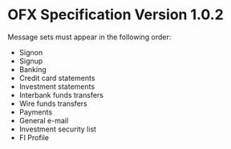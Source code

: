 # OFX Specification Version 1.0.2

Message sets must appear in the following order:
- Signon
- Signup
- Banking
- Credit card statements
- Investment statements
- Interbank funds transfers
- Wire funds transfers
- Payments
- General e-mail
- Investment security list
- FI Profile